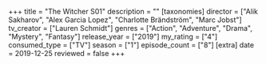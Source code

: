 +++
title = "The Witcher S01"
description = ""
[taxonomies]
director = ["Alik Sakharov", "Alex Garcia Lopez", "Charlotte Brändström", "Marc Jobst"] 
tv_creator = ["Lauren Schmidt"]
genres = ["Action", "Adventure", "Drama", "Mystery", "Fantasy"]
release_year = ["2019"]
my_rating = ["4"]
consumed_type = ["TV"]
season = ["1"]
episode_count = ["8"]
[extra]
date = 2019-12-25
reviewed = false
+++
